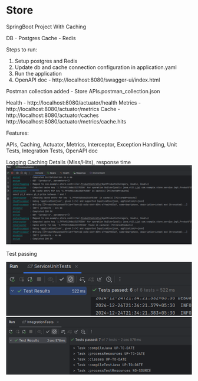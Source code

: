 # Store
SpringBoot Project With Caching

DB - Postgres
Cache - Redis

Steps to run:

1. Setup postgres and Redis
2. Update db and cache connection configuration in application.yaml
3. Run the application 
4. OpenAPI doc - http://localhost:8080/swagger-ui/index.html

Postman collection added - Store APIs.postman_collection.json

Health - http://localhost:8080/actuator/health
Metrics - http://localhost:8080/actuator/metrics
Cache - http://localhost:8080/actuator/caches
http://localhost:8080/actuator/metrics/cache.hits

Features:

APIs, Caching, Actuator, Metrics, Interceptor, Exception Handling, Unit Tests, 
Integration Tests, OpenAPI doc

Logging Caching Details (Miss/Hits), response time
![img.png](img.png)

Test passing

![img_1.png](img_1.png)
![img_2.png](img_2.png)